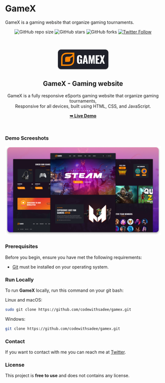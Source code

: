 # GameX
GameX is a gaming website that organize gaming tournaments.
<div align="center">
  
  ![GitHub repo size](https://img.shields.io/github/repo-size/codeaashu/GameX)
  ![GitHub stars](https://img.shields.io/github/stars/codeaashu/GameX?style=social)
  ![GitHub forks](https://img.shields.io/github/forks/codeaashu/GameX?style=social)
[![Twitter Follow](https://img.shields.io/twitter/follow/codeaashu?style=social)](https://twitter.com/intent/follow?screen_name=codeaashu)

  <br />
  <br />
  
  <img src="./readme-images/project-logo.png" />

  <h2 align="center">GameX - Gaming website</h2>

  GameX is a fully responsive eSports gaming website that organize gaming tournaments, <br />Responsive for all devices, built using HTML, CSS, and JavaScript.

  <a href="https://gamex-gaming.vercel.app/"><strong>➥ Live Demo</strong></a>

</div>

<br />

### Demo Screeshots

![GameX Desktop Demo](./readme-images/desktop.png "Desktop Demo")

### Prerequisites

Before you begin, ensure you have met the following requirements:

* [Git](https://git-scm.com/downloads "Download Git") must be installed on your operating system.

### Run Locally

To run **GameX** locally, run this command on your git bash:

Linux and macOS:

```bash
sudo git clone https://github.com/codewithsadee/gamex.git
```

Windows:

```bash
git clone https://github.com/codewithsadee/gamex.git
```

### Contact

If you want to contact with me you can reach me at [Twitter](https://www.twitter.com/codewithsadee).

### License

This project is **free to use** and does not contains any license.
